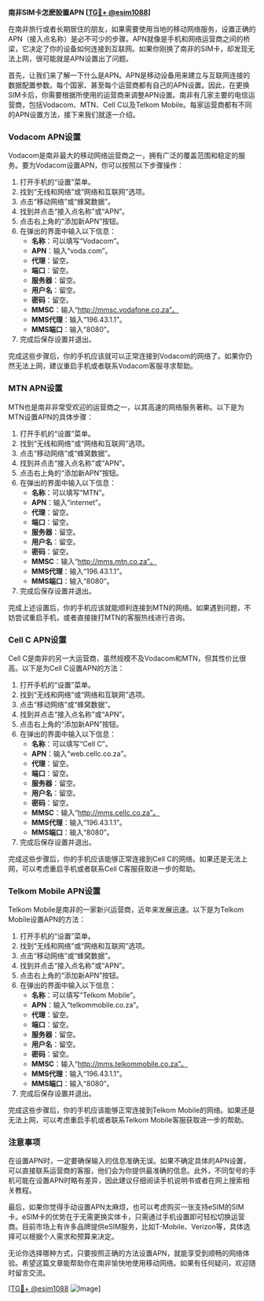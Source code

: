 **南非SIM卡怎麽設置APN [[TG💪+ @esim1088](https://t.me/s/esim1088)]**

在南非旅行或者长期居住的朋友，如果需要使用当地的移动网络服务，设置正确的APN（接入点名称）是必不可少的步骤。APN就像是手机和网络运营商之间的桥梁，它决定了你的设备如何连接到互联网。如果你刚换了南非的SIM卡，却发现无法上网，很可能就是APN设置出了问题。

首先，让我们来了解一下什么是APN。APN是移动设备用来建立与互联网连接的数据配置参数。每个国家、甚至每个运营商都有自己的APN设置。因此，在更换SIM卡后，你需要根据所使用的运营商来调整APN设置。南非有几家主要的电信运营商，包括Vodacom、MTN、Cell C以及Telkom Mobile。每家运营商都有不同的APN设置方法，接下来我们就逐一介绍。

### Vodacom APN设置

Vodacom是南非最大的移动网络运营商之一，拥有广泛的覆盖范围和稳定的服务。要为Vodacom设置APN，你可以按照以下步骤操作：

1. 打开手机的“设置”菜单。
2. 找到“无线和网络”或“网络和互联网”选项。
3. 点击“移动网络”或“蜂窝数据”。
4. 找到并点击“接入点名称”或“APN”。
5. 点击右上角的“添加新APN”按钮。
6. 在弹出的界面中输入以下信息：
   - **名称**：可以填写“Vodacom”。
   - **APN**：输入“voda.com”。
   - **代理**：留空。
   - **端口**：留空。
   - **服务器**：留空。
   - **用户名**：留空。
   - **密码**：留空。
   - **MMSC**：输入“http://mmsc.vodafone.co.za”。
   - **MMS代理**：输入“196.43.1.1”。
   - **MMS端口**：输入“8080”。
7. 完成后保存设置并退出。

完成这些步骤后，你的手机应该就可以正常连接到Vodacom的网络了。如果你仍然无法上网，建议重启手机或者联系Vodacom客服寻求帮助。

### MTN APN设置

MTN也是南非非常受欢迎的运营商之一，以其高速的网络服务著称。以下是为MTN设置APN的具体步骤：

1. 打开手机的“设置”菜单。
2. 找到“无线和网络”或“网络和互联网”选项。
3. 点击“移动网络”或“蜂窝数据”。
4. 找到并点击“接入点名称”或“APN”。
5. 点击右上角的“添加新APN”按钮。
6. 在弹出的界面中输入以下信息：
   - **名称**：可以填写“MTN”。
   - **APN**：输入“internet”。
   - **代理**：留空。
   - **端口**：留空。
   - **服务器**：留空。
   - **用户名**：留空。
   - **密码**：留空。
   - **MMSC**：输入“http://mms.mtn.co.za”。
   - **MMS代理**：输入“196.43.1.1”。
   - **MMS端口**：输入“8080”。
7. 完成后保存设置并退出。

完成上述设置后，你的手机应该就能顺利连接到MTN的网络。如果遇到问题，不妨尝试重启手机，或者直接拨打MTN的客服热线进行咨询。

### Cell C APN设置

Cell C是南非的另一大运营商，虽然规模不及Vodacom和MTN，但其性价比很高。以下是为Cell C设置APN的方法：

1. 打开手机的“设置”菜单。
2. 找到“无线和网络”或“网络和互联网”选项。
3. 点击“移动网络”或“蜂窝数据”。
4. 找到并点击“接入点名称”或“APN”。
5. 点击右上角的“添加新APN”按钮。
6. 在弹出的界面中输入以下信息：
   - **名称**：可以填写“Cell C”。
   - **APN**：输入“web.cellc.co.za”。
   - **代理**：留空。
   - **端口**：留空。
   - **服务器**：留空。
   - **用户名**：留空。
   - **密码**：留空。
   - **MMSC**：输入“http://mms.cellc.co.za”。
   - **MMS代理**：输入“196.43.1.1”。
   - **MMS端口**：输入“8080”。
7. 完成后保存设置并退出。

完成这些步骤后，你的手机应该能够正常连接到Cell C的网络。如果还是无法上网，可以考虑重启手机或者联系Cell C客服获取进一步的帮助。

### Telkom Mobile APN设置

Telkom Mobile是南非的一家新兴运营商，近年来发展迅速。以下是为Telkom Mobile设置APN的方法：

1. 打开手机的“设置”菜单。
2. 找到“无线和网络”或“网络和互联网”选项。
3. 点击“移动网络”或“蜂窝数据”。
4. 找到并点击“接入点名称”或“APN”。
5. 点击右上角的“添加新APN”按钮。
6. 在弹出的界面中输入以下信息：
   - **名称**：可以填写“Telkom Mobile”。
   - **APN**：输入“telkommobile.co.za”。
   - **代理**：留空。
   - **端口**：留空。
   - **服务器**：留空。
   - **用户名**：留空。
   - **密码**：留空。
   - **MMSC**：输入“http://mms.telkommobile.co.za”。
   - **MMS代理**：输入“196.43.1.1”。
   - **MMS端口**：输入“8080”。
7. 完成后保存设置并退出。

完成这些步骤后，你的手机应该能够正常连接到Telkom Mobile的网络。如果还是无法上网，可以考虑重启手机或者联系Telkom Mobile客服获取进一步的帮助。

### 注意事项

在设置APN时，一定要确保输入的信息准确无误。如果不确定具体的APN设置，可以直接联系运营商的客服，他们会为你提供最准确的信息。此外，不同型号的手机可能在设置APN时略有差异，因此建议仔细阅读手机说明书或者在网上搜索相关教程。

最后，如果你觉得手动设置APN太麻烦，也可以考虑购买一张支持eSIM的SIM卡。eSIM卡的优势在于无需更换实体卡，只需通过手机设置即可轻松切换运营商。目前市场上有许多品牌提供eSIM服务，比如T-Mobile、Verizon等，具体选择可以根据个人需求和预算来决定。

无论你选择哪种方式，只要按照正确的方法设置APN，就能享受到顺畅的网络体验。希望这篇文章能帮助你在南非愉快地使用移动网络。如果有任何疑问，欢迎随时留言交流。

[[TG💪+ @esim1088](https://t.me/s/esim1088) ![Image](https://i.postimg.cc/4NQfJmqS/Snipaste-2025-05-13-00-14-12.png)]